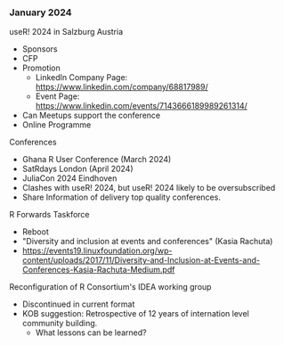 ### January 2024 

useR! 2024 in Salzburg Austria
 - Sponsors
 - CFP
 - Promotion
   - LinkedIn Company Page: https://www.linkedin.com/company/68817989/
   - Event Page: https://www.linkedin.com/events/7143666189989261314/
 - Can Meetups support the conference
 - Online Programme

Conferences
 - Ghana R User Conference (March 2024)
 - SatRdays London (April 2024)
 - JuliaCon 2024 Eindhoven
  - Clashes with useR! 2024, but useR! 2024 likely to be oversubscribed
  - Share Information of delivery top quality conferences.

R Forwards Taskforce
 - Reboot
 - "Diversity and inclusion at events and conferences" (Kasia Rachuta)
 - https://events19.linuxfoundation.org/wp-content/uploads/2017/11/Diversity-and-Inclusion-at-Events-and-Conferences-Kasia-Rachuta-Medium.pdf


Reconfiguration of R Consortium's IDEA working group
 - Discontinued in current format
 - KOB suggestion: Retrospective of 12 years of internation level community building.
   - What lessons can be learned? 
